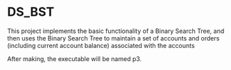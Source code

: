 # DS_BST
This project implements the basic functionality of a Binary Search Tree, and then uses the Binary Search Tree to maintain a set of accounts and orders (including current account balance) associated with the accounts 

After making, the executable will be named p3.
